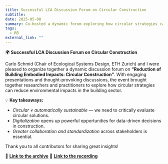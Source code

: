 ```yaml
---
title: Successful LCA Discussion Forum on Circular Construction
subtitle: 
date: 2025-05-08
summary: Co-hosted a dynamic forum exploring how circular strategies can reduce environmental impacts in the building sector.
tags:
  - RB
external_link: ""
---
```


🌍 **Successful LCA Discussion Forum on Circular Construction**

Carlo Schmid (Chair of Ecological Systems Design, ETH Zurich) and I were pleased to organize together a dynamic discussion forum on **“Reduction of Building Embodied Impacts: Circular Construction”**.
With engaging presentations and thought-provoking discussions, the event brought together researchers and practitioners to explore how circular strategies can reduce environmental impacts in the building sector.

💡 **Key takeaways:**  
- *Circular ≠ automatically sustainable* — we need to critically evaluate circular solutions.  
- *Digitalization* opens up powerful opportunities for data-driven decisions in construction.  
- *Greater collaboration and standardization* across stakeholders is essential.

Thank you to all contributors for sharing great insights!

📂 **[Link to the archive](https://lca-forum.ch/forum?tx_news_pi1%5BactbackPid%5D=4&tx_news_pi1%5Baction%5D=detail&tx_news_pi1%5Bcontroller%5D=News&tx_news_pi1%5Bnews%5D=89&cHash=1e77af85b6268d62ff79ade17bfcae19)**
🎥 **[Link to the recording](https://video.ethz.ch/events/lca/2025/spring/90th.html)**
